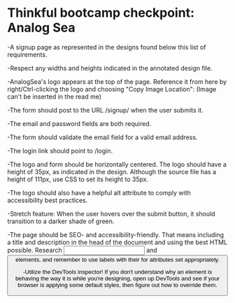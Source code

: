 # Thinkful bootcamp checkpoint: Analog Sea

-A signup page as represented in the designs found below this list of requirements.

-Respect any widths and heights indicated in the annotated design file.

-AnalogSea's logo appears at the top of the page. Reference it from here by right/Ctrl-clicking the logo and choosing "Copy Image Location": (Image can't be inserted in the read me)

-The form should post to the URL /signup/ when the user submits it.

-The email and password fields are both required.

-The form should validate the email field for a valid email address.

-The login link should point to /login.

-The logo and form should be horizontally centered. The logo should have a height of 35px, as indicated in the design. Although the source file has a height of 111px, use CSS to set its height to 35px.

-The logo should also have a helpful alt attribute to comply with accessibility best practices.

-Stretch feature: When the user hovers over the submit button, it should transition to a darker shade of green.

-The page should be SEO- and accessibility-friendly. That means including a title and description in the head of the document and using the best HTML possible. Research <input> and <button> elements, and remember to use labels with their for attributes set appropriately.

-Utilize the DevTools inspector! If you don't understand why an element is behaving the way it is while you're designing, open up DevTools and see if your browser is applying some default styles, then figure out how to override them.
